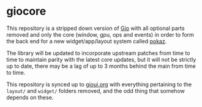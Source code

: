 # giocore

This repository is a stripped down version of 
[Gio](https://gioui.org) with all optional parts removed and 
only the core (window, gpu, ops and events) in order to form the back end 
for a new widget/app/layout system called [pokaz](https://github.com/cybriq/pokaz).

The library will be updated to incorporate upstream patches from time to 
time to maintain parity with the latest core updates, but it will not be 
strictly up to date, there may be a lag of up to 3 months behind the main 
from time to time.

This repository is synced up to 
[gioui.org](https://git.sr.ht/~eliasnaur/gio) 
with everything pertaining to the `layout/` and `widget/` folders removed, 
and the odd thing that somehow depends on these.
